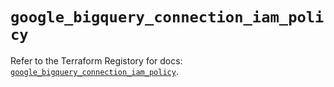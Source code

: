# `google_bigquery_connection_iam_policy`

Refer to the Terraform Registory for docs: [`google_bigquery_connection_iam_policy`](https://registry.terraform.io/providers/hashicorp/google-beta/5.4.0/docs/resources/google_bigquery_connection_iam_policy).
